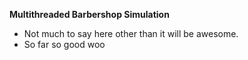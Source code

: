 **Multithreaded Barbershop Simulation**

- Not much to say here other than it will be awesome.
- So far so good woo